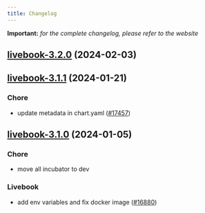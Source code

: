 ```yaml
---
title: Changelog
---
```


**Important:**
*for the complete changelog, please refer to the website*



## [livebook-3.2.0](https://github.com/truecharts/charts/compare/livebook-3.1.1...livebook-3.2.0) (2024-02-03)


## [livebook-3.1.1](https://github.com/truecharts/charts/compare/livebook-3.1.0...livebook-3.1.1) (2024-01-21)

### Chore



- update metadata in chart.yaml ([#17457](https://github.com/truecharts/charts/issues/17457))




## [livebook-3.1.0](https://github.com/truecharts/charts/compare/livebook-3.0.13...livebook-3.1.0) (2024-01-05)

### Chore



- move all incubator to dev

### Livebook



- add env variables and fix docker image ([#16880](https://github.com/truecharts/charts/issues/16880))